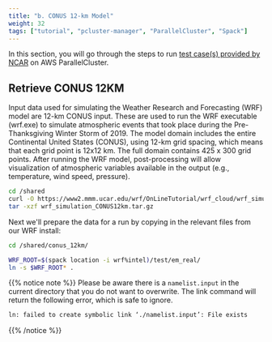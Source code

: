 ```yaml
---
title: "b. CONUS 12-km Model"
weight: 32
tags: ["tutorial", "pcluster-manager", "ParallelCluster", "Spack"]
---
```


In this section, you will go through the steps to run [test case(s) provided by NCAR](https://www2.mmm.ucar.edu/wrf/users/benchmark/benchdata_v422.html) on AWS ParallelCluster.

## Retrieve CONUS 12KM

Input data used for simulating the Weather Research and Forecasting (WRF) model are 12-km CONUS input. These are used to run the WRF executable (wrf.exe) to simulate atmospheric events that took place during the Pre-Thanksgiving Winter Storm of 2019. The model domain includes the entire Continental United States (CONUS), using 12-km grid spacing, which means that each grid point is 12x12 km. The full domain contains 425 x 300 grid points. After running the WRF model, post-processing will allow visualization of atmospheric variables available in the output (e.g., temperature, wind speed, pressure).

```bash
cd /shared
curl -O https://www2.mmm.ucar.edu/wrf/OnLineTutorial/wrf_cloud/wrf_simulation_CONUS12km.tar.gz
tar -xzf wrf_simulation_CONUS12km.tar.gz
```

Next we'll prepare the data for a run by copying in the relevant files from our WRF install:

```bash
cd /shared/conus_12km/

WRF_ROOT=$(spack location -i wrf%intel)/test/em_real/
ln -s $WRF_ROOT* .
```

{{% notice note %}}
Please be aware there is a `namelist.input` in the current directory that you
do not want to overwrite. The link command will return the following
error, which is safe to ignore.

```bash
ln: failed to create symbolic link ‘./namelist.input’: File exists
```

{{% /notice %}}
